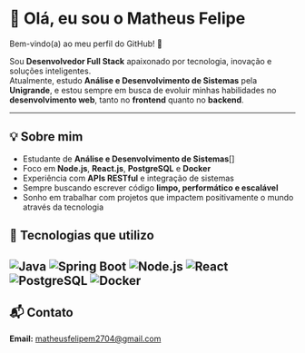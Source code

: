 # 👋 Olá, eu sou o Matheus Felipe

Bem-vindo(a) ao meu perfil do GitHub! 🚀  

Sou **Desenvolvedor Full Stack** apaixonado por tecnologia, inovação e soluções inteligentes.  
Atualmente, estudo **Análise e Desenvolvimento de Sistemas** pela **Unigrande**, e estou sempre em busca de evoluir minhas habilidades no **desenvolvimento web**, tanto no **frontend** quanto no **backend**.

---

## 💡 Sobre mim
-  Estudante de **Análise e Desenvolvimento de Sistemas**[]
-  Foco em **Node.js**, **React.js**, **PostgreSQL** e **Docker**
-  Experiência com **APIs RESTful** e integração de sistemas
-  Sempre buscando escrever código **limpo, performático e escalável**
-  Sonho em trabalhar com projetos que impactem positivamente o mundo através da tecnologia

## 🧰 Tecnologias que utilizo
![Java](https://img.shields.io/badge/Java-ED8B00?style=for-the-badge&logo=openjdk&logoColor=white)
![Spring Boot](https://img.shields.io/badge/Spring%20Boot-6DB33F?style=for-the-badge&logo=springboot&logoColor=white)
![Node.js](https://img.shields.io/badge/Node.js-339933?style=for-the-badge&logo=nodedotjs&logoColor=white)
![React](https://img.shields.io/badge/React-61DAFB?style=for-the-badge&logo=react&logoColor=black)
![PostgreSQL](https://img.shields.io/badge/PostgreSQL-316192?style=for-the-badge&logo=postgresql&logoColor=white)
![Docker](https://img.shields.io/badge/Docker-2496ED?style=for-the-badge&logo=docker&logoColor=white)
---

## 📬 Contato

 **Email:** [matheusfelipem2704@gmail.com](mailto:matheusfelipem2704@gmail.com)  
 






